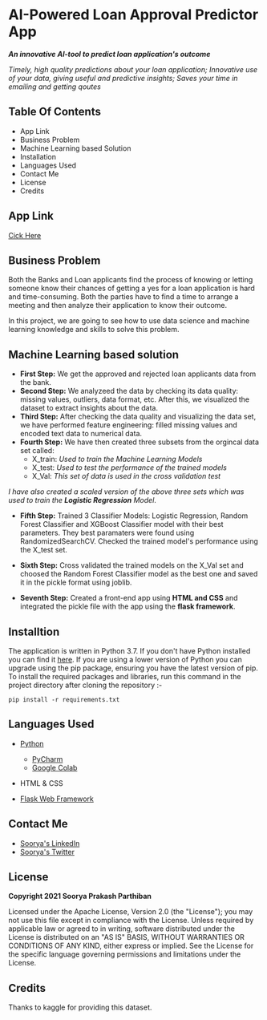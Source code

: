 # AI-Powered Loan Approval Predictor App

***An innovative AI-tool to predict loan application's outcome***

*Timely, high quality predictions about your loan application; Innovative use of your data, giving useful and predictive insights; Saves your time in emailing and getting qoutes*

## Table Of Contents
* App Link
* Business Problem
* Machine Learning based Solution
* Installation
* Languages Used
* Contact Me
* License
* Credits

## App Link
[Cick Here](https://www.linkedin.com/feed/update/urn:li:activity:6761916487990165504/)

## Business Problem
Both the Banks and Loan applicants find the process of knowing or letting someone know their chances of getting a yes for a loan application is hard and time-consuming. Both the parties have to find a time to arrange a meeting and then analyze their application to know their outcome. 

In this project, we are going to see how to use data science and machine learning knowledge and skills to solve this problem.

## Machine Learning based solution
* **First Step:** We get the approved and rejected loan applicants data from the bank.
* **Second Step:** We analyzeed the data by checking its data quality: missing values, outliers, data format, etc. After this, we visualized the dataset to extract insights about the data.
* **Third Step:** After checking the data quality and visualizing the data set, we have performed feature engineering: filled missing values and encoded text data to numerical data.
* **Fourth Step:** We have then created three subsets from the orgincal data set called:
  * X_train: *Used to train the Machine Learning Models*
  * X_test: *Used to test the performance of the trained models*
  * X_Val: *This set of data is used in the cross validation test*
  
 *I have also created a scaled version of the above three sets which was used to train the **Logistic Regression** Model*.
 
 * **Fifth Step:** Trained 3 Classifier Models: Logistic Regression, Random Forest Classifier and XGBoost Classifier model with their best parameters. They best paramaters were found using RandomizedSearchCV. Checked the trained model's performance using the X_test set.
 
 * **Sixth Step:** Cross validated the trained models on the X_Val set and choosed the Random Forest Classifier model as the best one and saved it in the pickle format using joblib.
 
 * **Seventh Step:** Created a front-end app using **HTML and CSS** and integrated the pickle file with the app using the **flask framework**.
 
## Installtion
The application is written in Python 3.7. If you don't have Python installed you can find it [here](https://www.python.org/). If you are using a lower version of Python you can upgrade using the pip package, ensuring you have the latest version of pip. To install the required packages and libraries, run this command in the project directory after cloning the repository :-

```
pip install -r requirements.txt
```
## Languages Used
* [Python](https://www.python.org/)
  * [PyCharm](https://www.jetbrains.com/pycharm/)
  * [Google Colab](https://colab.research.google.com/notebooks/intro.ipynb)
  
* HTML & CSS 

* [Flask Web Framework](https://flask.palletsprojects.com/en/1.1.x/)

## Contact Me
* [Soorya's LinkedIn](https://www.linkedin.com/in/sooryaprakashparthiban/)
* [Soorya's Twitter](https://twitter.com/Drdataspp)

## License
**Copyright 2021 Soorya Prakash Parthiban**

Licensed under the Apache License, Version 2.0 (the "License"); you may not use this file except in compliance with the License. Unless required by applicable law or agreed to in writing, software distributed under the License is distributed on an "AS IS" BASIS, WITHOUT WARRANTIES OR CONDITIONS OF ANY KIND, either express or implied. See the License for the specific language governing permissions and limitations under the License.

## Credits
Thanks to kaggle for providing this dataset.
